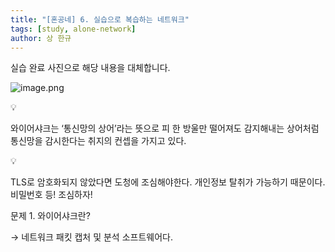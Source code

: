 ```yaml
---
title: "[혼공네] 6. 실습으로 복습하는 네트워크"
tags: [study, alone-network]
author: 상 한규
---
```

실습 완료 사진으로 해당 내용을 대체합니다.

![image.png](https://prod-files-secure.s3.us-west-2.amazonaws.com/8bf9240a-e8aa-464f-b9e6-2d316a71d2b3/18dc38ca-c0bd-4ea6-a4fa-1eb32137d1f1/image.png)

<aside>
💡

와이어샤크는 ‘통신망의 상어’라는 뜻으로 피 한 방울만 떨어져도 감지해내는 상어처럼 통신망을 감시한다는 취지의 컨셉을 가지고 있다.

</aside>

<aside>
💡

TLS로 암호화되지 않았다면 도청에 조심해야한다. 개인정보 탈취가 가능하기 때문이다. 비밀번호 등! 조심하자!

</aside>

문제 1. 와이어샤크란?

→ 네트워크 패킷 캡처 및 분석 소프트웨어다.